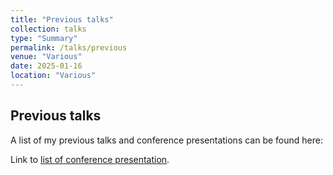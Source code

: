 ```yaml
---
title: "Previous talks"
collection: talks
type: "Summary"
permalink: /talks/previous
venue: "Various"
date: 2025-01-16
location: "Various"
---
```



## Previous talks

A list of my previous talks and conference presentations can be found here:

<div class="wordwrap">Link to <a href="https://stephandoc.github.io/files/loc.pdf">list of conference presentation</a>. </div>

